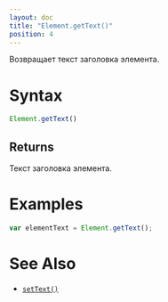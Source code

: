 ```yaml
---
layout: doc
title: "Element.getText()"
position: 4
---
```


Возвращает текст заголовка элемента.

# Syntax

```js
Element.getText()
```

## Returns

Текст заголовка элемента.

# Examples

```js
var elementText = Element.getText();
```

# See Also

* [`setText()`](../Element.setText/)
